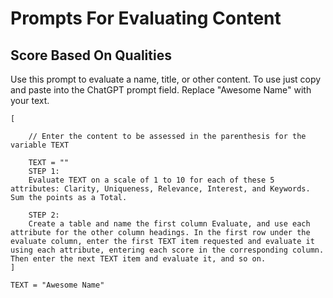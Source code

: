 # Prompts For Evaluating Content


## Score Based On Qualities
Use this prompt to evaluate a name, title, or other content. To use just copy and paste into the ChatGPT prompt field. Replace "Awesome Name" with your text.

~~~
[
    
    // Enter the content to be assessed in the parenthesis for the variable TEXT

    TEXT = ""
    STEP 1:
    Evaluate TEXT on a scale of 1 to 10 for each of these 5 attributes: Clarity, Uniqueness, Relevance, Interest, and Keywords. Sum the points as a Total. 

    STEP 2:
    Create a table and name the first column Evaluate, and use each attribute for the other column headings. In the first row under the evaluate column, enter the first TEXT item requested and evaluate it using each attribute, entering each score in the corresponding column. Then enter the next TEXT item and evaluate it, and so on.
]

TEXT = "Awesome Name"
~~~

